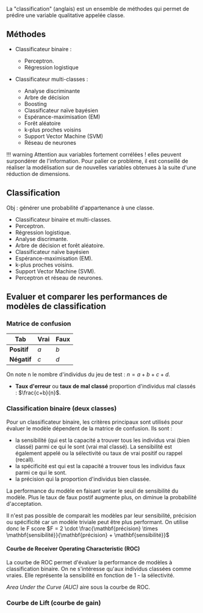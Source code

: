 La "classification" (anglais) est un ensemble de méthodes qui permet de prédire une variable qualitative appelée classe.

## Méthodes

* Classificateur binaire :

  * Perceptron.
  * Régression logistique
  
* Classificateur multi-classes :
  * Analyse discriminante
  * Arbre de décision
  * Boosting
  * Classificateur naïve bayésien
  * Espérance-maximisation (EM)
  * Forêt aléatoire
  * k-plus proches voisins
  * Support Vector Machine (SVM)
  * Réseau de neurones

!!! warning
	Attention aux variables fortement corrélées ! elles peuvent surpondérer de l'information. Pour palier ce problème, il est conseillé de réaliser la modélisation sur de nouvelles variables obtenues à la suite d'une réduction de dimensions.

## Classification

Obj : générer une probabilité d'appartenance à une classe. 

* Classificateur binaire et multi-classes.
* Perceptron.
* Régression logistique.
* Analyse discrimante.
* Arbre de décision et forêt aléatoire.
* Classificateur naïve bayésien
* Espérance-maximisation (EM).
* k-plus proches voisins.
* Support Vector Machine (SVM).
* Perceptron et réseau de neurones.

## Evaluer et comparer les  performances de modèles de classification

### Matrice de confusion

Tab         | Vrai | Faux
------------|------|---
**Positif** | $a$  | $b$
**Négatif** | $c$  | $d$

On note n le nombre d'individus du jeu de test : $n = a + b + c + d$.

* **Taux d'erreur** ou **taux de mal classé** proportion d'individus mal classés : $\frac{c+b}{n}$.

### Classification binaire (deux classes)

Pour un classificateur binaire, les critères principaux sont utilisés pour évaluer le modèle dépendent de la matrice de confusion. Ils sont :

* la sensibilité (qui est la capacité a trouver tous les individus vrai (bien classé) parmi ce qui le sont (vrai mal classé). La sensibilité est également appelé ou la sélectivité ou taux de vrai positif ou rappel (recall).
* la spécificité est qui est la capacité a trouver tous les individus faux parmi ce qui le sont.
* la précision qui la proportion d'individus bien classée.

La performance du modèle en faisant varier le seuil de sensibilité du modèle. Plus le taux de faux postif augmente plus, on diminue la probabilité d'acceptation.

Il n'est pas possible de comparait les modèles par leur sensibilité, précision ou spécificité car un modèle triviale peut être plus performant. On utilise donc le  F score $F = 2 \cdot \frac{\mathbf{précision} \times \mathbf{sensibilité}}{\mathbf{précision} + \mathbf{sensibilité}}$

#### Courbe de Receiver Operating Characteristic (ROC)

La courbe de ROC permet d'évaluer la performance de modèles à classification binaire. On ne s'intéresse qu'aux individus classées comme vraies. Elle représente la sensibilité en fonction de 1 - la sélectivité.

_Area Under the Curve (AUC)_ aire sous la courbe de ROC.

### Courbe de Lift (courbe de gain)
